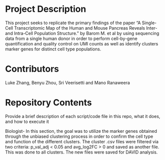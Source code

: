 # Project Description

This project seeks to replicate the primary findings of the paper “A Single-Cell Transcriptomic Map of the Human and Mouse Pancreas Reveals Inter- and Intra-Cell Population Structure.” by Barom M. et al by using sequencing data from a single human donor in order to perform cell-by-gene quantification and quality control on UMI counts as well as identify clusters marker genes for distinct cell type populations.

# Contributors

Luke Zhang, Benyu Zhou, Sri Veerisetti and Mano Ranaweera

# Repository Contents

Provide a brief description of each script/code file in this repo, what it does, and how to execute it

Biologist- In this section, the goal was to utilize the marker genes obtained through the unbiased clustering process in order to confirm the cell type and function of the different clusters. The cluster .csv files were filtered via two criteria: p_val_adj < 0.05 and avg_log2FC > 0 and saved as another file. This was done to all clusters. The new files were saved for DAVID analysis. 
